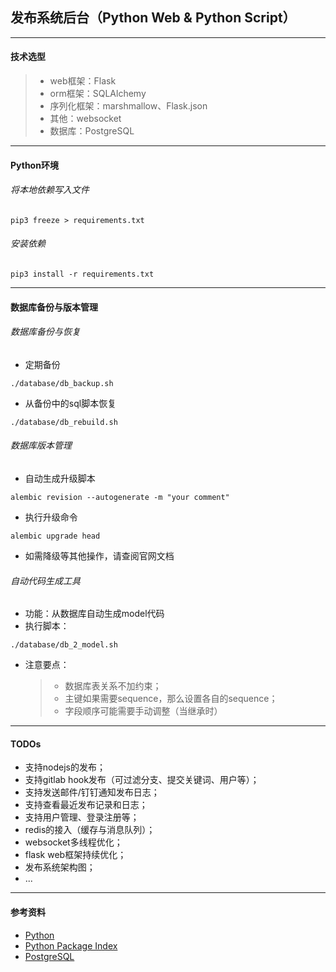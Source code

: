 ## 发布系统后台（Python Web & Python Script）

---
#### 技术选型
> - web框架：Flask
> - orm框架：SQLAlchemy
> - 序列化框架：marshmallow、Flask.json
> - 其他：websocket
> - 数据库：PostgreSQL

---
#### Python环境
###### 将本地依赖写入文件
```
pip3 freeze > requirements.txt
```
###### 安装依赖
```
pip3 install -r requirements.txt
```

---
#### 数据库备份与版本管理
###### 数据库备份与恢复
* 定期备份
```
./database/db_backup.sh
```
* 从备份中的sql脚本恢复
```
./database/db_rebuild.sh
```

###### 数据库版本管理
* 自动生成升级脚本
```
alembic revision --autogenerate -m "your comment"
```
* 执行升级命令
```
alembic upgrade head
```
* 如需降级等其他操作，请查阅官网文档

###### 自动代码生成工具
* 功能：从数据库自动生成model代码
* 执行脚本：
```
./database/db_2_model.sh
```
* 注意要点：
    > - 数据库表关系不加约束；
    > - 主键如果需要sequence，那么设置各自的sequence；
    > - 字段顺序可能需要手动调整（当继承时）

---
#### TODOs
* 支持nodejs的发布；
* 支持gitlab hook发布（可过滤分支、提交关键词、用户等）；
* 支持发送邮件/钉钉通知发布日志；
* 支持查看最近发布记录和日志；
* 支持用户管理、登录注册等；
* redis的接入（缓存与消息队列）；
* websocket多线程优化；
* flask web框架持续优化；
* 发布系统架构图；
* ...

---
#### 参考资料
* [Python](https://www.python.org/)
* [Python Package Index](https://pypi.org/)
* [PostgreSQL](https://www.postgresql.org/)
